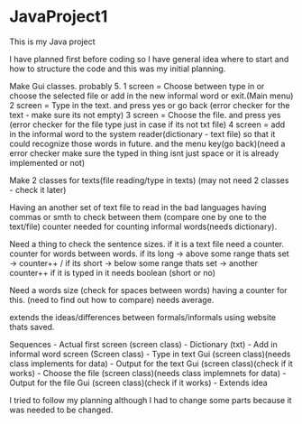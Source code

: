 # JavaProject1
This is my Java project

I have planned first before coding so I have general idea where to start and how to structure the code and this was my initial planning.

Make Gui classes. probably 5. 
	1 screen = Choose between type in or choose the selected file or add in the new informal word or exit.(Main menu)
	2 screen = Type in the text. and press yes or go back (error checker for the text - make sure its not empty) 
	3 screen = Choose the file. and press yes (error checker for the file type just in case if its not txt file) 
	4 screen = add in the informal word to the system reader(dictionary - text file) so that it could recognize those words in future. and the menu key(go back)(need a error checker make sure the typed in thing isnt just space or it is already implemented or not)

Make 2 classes for texts(file reading/type in texts) (may not need 2 classes - check it later)

Having an another set of text file to read in the bad languages having commas or smth to check between them (compare one by one to the text/file) 
counter needed for counting informal words(needs dictionary).

Need a thing to check the sentence sizes.
	if it is a text file need a counter. counter for words between words. if its long -> above some range thats set -> counter++ / if its short -> below some range thats set -> another counter++
	if it is typed in it needs boolean (short or no)

Need a words size (check for spaces between words)
	having a counter for this. (need to find out how to compare) needs average.


extends the ideas/differences between formals/informals using website thats saved.


Sequences
	- Actual first screen (screen class)
	- Dictionary (txt)
	- Add in informal word screen (Screen class)
	- Type in text Gui (screen class)(needs class implements for data)
	- Output for the text Gui (screen class)(check if it works)
	- Choose the file (screen class)(needs class implemnets for data)
	- Output for the file Gui (screen class)(check if it works)
	- Extends idea
	
	
	
I tried to follow my planning although I had to change some parts because it was needed to be changed.